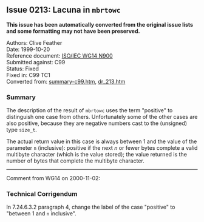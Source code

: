 ## Issue 0213: Lacuna in `mbrtowc`

**This issue has been automatically converted from the original issue lists and some formatting may not have been preserved.**

Authors: Clive Feather  
Date: 1999-10-20  
Reference document: [ISO/IEC WG14 N900](https://www.open-std.org/jtc1/sc22/wg14/www/docs/n900.htm)  
Submitted against: C99  
Status: Fixed  
Fixed in: C99 TC1  
Converted from: [summary-c99.htm](https://www.open-std.org/jtc1/sc22/wg14/www/docs/summary-c99.htm), [dr_213.htm](https://www.open-std.org/jtc1/sc22/wg14/www/docs/dr_213.htm)

### Summary

The description of the result of `mbrtowc` uses the term "positive" to
distinguish one case from others. Unfortunately some of the other cases are also
positive, because they are negative numbers cast to the (unsigned) type
`size_t`.

The actual return value in this case is always between 1 and the value of the
parameter `n` (inclusive): positive if the next *n* or fewer bytes complete a
valid multibyte character (which is the value stored); the value returned is the
number of bytes that complete the multibyte character.

---

Comment from WG14 on 2000-11-02:

### Technical Corrigendum

In 7.24.6.3.2 paragraph 4, change the label of the case "positive" to "between 1
and `n` inclusive".
